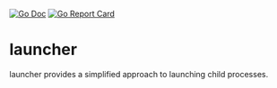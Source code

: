 [![Go Doc](https://pkg.go.dev/badge/github.com/gford1000-go/launcher.svg)](https://pkg.go.dev/github.com/gford1000-go/launcher)
[![Go Report Card](https://goreportcard.com/badge/github.com/gford1000-go/launcher)](https://goreportcard.com/report/github.com/gford1000-go/launcher)

launcher
=========

launcher provides a simplified approach to launching child processes.

